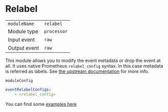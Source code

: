 # Relabel

|                |              |
|----------------|--------------|
| `moduleName`   | `relabel` |
| Module type    | `processor`  |
| Input event    | `raw`        |
| Output event   | `raw`        |

This module allows you to modify the event metadata or drop the event at all.
It uses native Prometheus `relabel_config` syntax. In this case metadata is referred as labels.
See [the upstream documentation](https://prometheus.io/docs/prometheus/latest/configuration/configuration/#relabel_config)
for more info.


`moduleConfig`
```yaml
eventRelabelConfigs:
    - <relabel_config>
```

You can find some [examples here](/examples)
